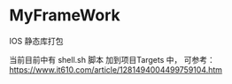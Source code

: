 # MyFrameWork

 IOS 静态库打包

当前目前中有  shell.sh 脚本 加到项目Targets 中，
可参考：https://www.it610.com/article/1281494004499759104.htm
